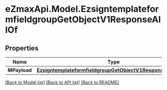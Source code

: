 
# eZmaxApi.Model.EzsigntemplateformfieldgroupGetObjectV1ResponseAllOf

## Properties

Name | Type | Description | Notes
------------ | ------------- | ------------- | -------------
**MPayload** | [**EzsigntemplateformfieldgroupGetObjectV1ResponseMPayload**](EzsigntemplateformfieldgroupGetObjectV1ResponseMPayload.md) |  | 

[[Back to Model list]](../README.md#documentation-for-models)
[[Back to API list]](../README.md#documentation-for-api-endpoints)
[[Back to README]](../README.md)

